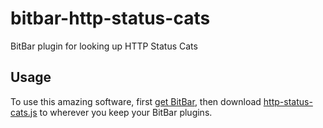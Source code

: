 # bitbar-http-status-cats

BitBar plugin for looking up HTTP Status Cats

## Usage

To use this amazing software, first [get BitBar](https://getbitbar.com), then download [http-status-cats.js](https://github.com/segdeha/bitbar-http-status-cats/blob/master/http-status-cats.js) to wherever you keep your BitBar plugins.
